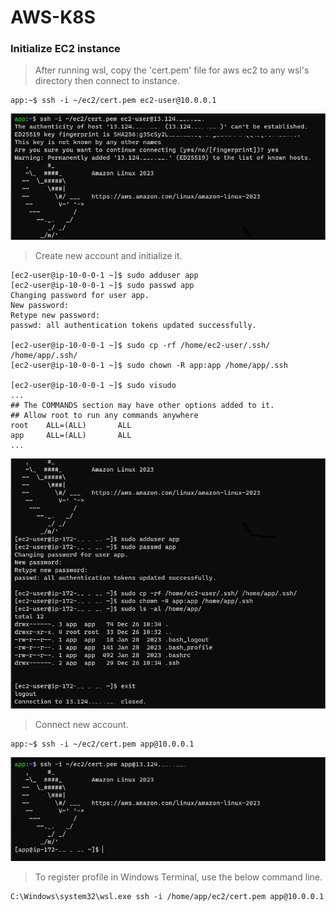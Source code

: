 # AWS-K8S

### Initialize EC2 instance
> After running wsl, copy the 'cert.pem' file for aws ec2 to any wsl's directory then connect to instance. 
```
app:~$ ssh -i ~/ec2/cert.pem ec2-user@10.0.0.1
```
![001](./images/001.jpg)

> Create new account and initialize it.
```
[ec2-user@ip-10-0-0-1 ~]$ sudo adduser app
[ec2-user@ip-10-0-0-1 ~]$ sudo passwd app
Changing password for user app.
New password:
Retype new password:
passwd: all authentication tokens updated successfully.

[ec2-user@ip-10-0-0-1 ~]$ sudo cp -rf /home/ec2-user/.ssh/ /home/app/.ssh/
[ec2-user@ip-10-0-0-1 ~]$ sudo chown -R app:app /home/app/.ssh

[ec2-user@ip-10-0-0-1 ~]$ sudo visudo
...
## The COMMANDS section may have other options added to it.
## Allow root to run any commands anywhere
root    ALL=(ALL)       ALL
app     ALL=(ALL)       ALL
...
```
![002](./images/002.jpg)

> Connect new account.
```
app:~$ ssh -i ~/ec2/cert.pem app@10.0.0.1
```
![003](./images/003.jpg)

> To register profile in Windows Terminal, use the below command line.
```
C:\Windows\system32\wsl.exe ssh -i /home/app/ec2/cert.pem app@10.0.0.1
```
